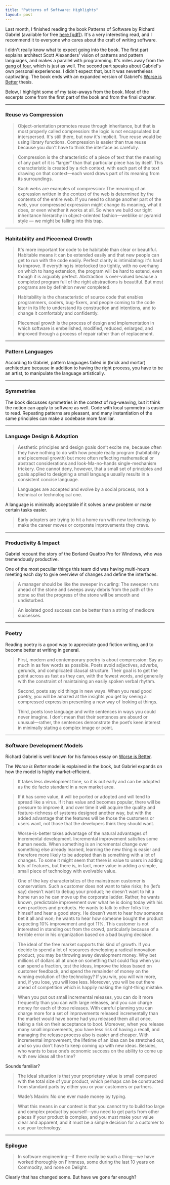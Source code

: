 ```yaml
---
title: "Patterns of Software: Highlights"
layout: post
---
```


Last month, I finished reading the book Patterns of Software by Richard Gabriel
(available for free [here \[pdf\]][pospdf]). It's a very interesting read, and I
recommend it to everyone who cares about the craft of writing software.

[pospdf]: https://www.dreamsongs.com/Files/PatternsOfSoftware.pdf

I didn't really know what to expect going into the book. The first part explains
architect Scott Alexanders' vision of patterns and pattern languages, and makes
a parallel with programming. It's miles away from the [gang of four], which is
just as well. The second part speaks about Gabriel's own personal experiences. I
didn't expect that, but it was nevertheless captivating. The book ends with an
expanded version of Gabriel's [Worse is Better] thesis.

[gang of four]: https://en.wikipedia.org/wiki/Design_Patterns

Below, I highlight some of my take-aways from the book. Most of the excerpts
come from the first part of the book and from the final chapter.

----

### Reuse vs Compression

> Object-orientation promotes reuse through inheritance, but that is most
> properly called compression: the logic is not encapsulated but interspersed.
> It's still there, but now it's implicit. True reuse would be using library
> functions. Compression is easier than true reuse because you don't have to
> think the interface as carefully.

<!------>

> Compression is the characteristic of a piece of text that the meaning of any
> part of it is “larger” than that particular piece has by itself. This
> characteristic is created by a rich context, with each part of the text
> drawing on that context—each word draws part of its meaning from its
> surroundings.

<!------>

> Such webs are examples of compression: The meaning of an expression written in
> the context of the web is determined by the contents of the entire web. If you
> need to change another part of the web, your compressed expression might
> change its meaning, what it does, or even whether it works at all. So when we
> build our tight inheritance hierarchy in object-oriented fashion—weblike or
> pyramid style — we might be falling into this trap.

----

### Habitability and Piecemeal Growth

> It's more important for code to be habitable than clear or beautiful.
> Habitable means it can be extended easily and that new people can get to run
> with the code easily. Perfect clarity is intimidating: it's hard to improve.
> If everything is interlocked too tightly, with no overhang on which to hang
> extension, the program will be hard to extend, even though it is arguably
> perfect. Abstraction is over-valued because a completed program full of the
> right abstractions is beautiful. But most programs are by definition never
> completed.

<!------>

> Habitability is the characteristic of source code that enables programmers,
> coders, bug-fixers, and people coming to the code later in its life to
> understand its construction and intentions, and to change it comfortably and
> confidently.

<!------>

> Piecemeal growth is the process of design and implementation in which software
> is embellished, modified, reduced, enlarged, and improved through a process of
> repair rather than of replacement.

----

### Pattern Languages


According to Gabriel, pattern languages failed in (brick and mortar)
architecture because in addition to having the right process, you have to be an
artist, to manipulate the language artistically.

----

### Symmetries

The book discusses symmetries in the context of rug-weaving, but it think the
notion can apply to software as well. Code with local symmetry is easier to
read. Repeating patterns are pleasant, and many instantiation of the same
principles can make a codebase more familiar.

----

### Language Design & Adoption

> Aesthetic principles and design goals don’t excite me, because often they have
> nothing to do with how people really program (habitability and piecemeal
> growth) but more often reflecting mathematical or abstract considerations and
> look-Ma-no-hands single-mechanism trickery. One cannot deny, however, that a
> small set of principles and goals applied to designing a small language
> usually results in a consistent concise language.

<!------>

> Languages are accepted and evolve by a social process, not a technical or technological one.

A language is minimally acceptable if it solves a new problem or make certain
tasks easier.

> Early adopters are trying to hit a home run with new technology to make the
> career moves or corporate improvements they crave.

----

### Productivity & Impact

Gabriel recount the story of the Borland Quattro Pro for Windows, who was
tremendously productive.

One of the most peculiar things this team did was having multi-hours meeting
each day to gvie overview of changes and define the interfaces.

> A manager should be like the sweeper in curling: The sweeper runs ahead of the
> stone and sweeps away debris from the path of the stone so that the progress
> of the stone will be smooth and undisturbed.

<!------>

> An isolated good success can be better than a string of mediocre successes.

----

### Poetry

Reading poetry is a good way to appreciate good fiction writing, and to become
better at writing in general.

> First, modern and contemporary poetry is about compression: Say as much in as
> few words as possible. Poets avoid adjectives, adverbs, gerunds, and
> complicated clausal structure. Their goal is to get the point across as fast
> as they can, with the fewest words, and generally with the constraint of
> maintaining an easily spoken verbal rhythm.
>
> Second, poets say old things in new ways. When you read good poetry, you will
> be amazed at the insights you get by seeing a compressed expression presenting
> a new way of looking at things.
>
> Third, poets love language and write sentences in ways you could never
> imagine. I don’t mean that their sentences are absurd or unusual—rather, the
> sentences demonstrate the poet’s keen interest in minimally stating a complex
> image or point.

----

### Software Development Models

Richard Gabriel is well known for his famous essay on [Worse is Better].

[Worse is Better]: https://www.dreamsongs.com/RiseOfWorseIsBetter.html

The *Worse is Better* model is explained in the book, but Gabriel expands on how
the model is highly market-efficient.

> It takes less development time, so it is out early and can be adopted as the
> de facto standard in a new market area.

<!------>

> If it has some value, it will be ported or adopted and will tend to spread
> like a virus. If it has value and becomes popular, there will be pressure to
> improve it, and over time it will acquire the quality and feature-richness of
> systems designed another way, but with the added advantage that the features
> will be those the customers or users want, not those that the developers think
> they should want.

<!------>

> Worse-is-better takes advantage of the natural advantages of incremental
> development. Incremental improvement satisfies some human needs. When
> something is an incremental change over something else already learned,
> learning the new thing is easier and therefore more likely to be adopted than
> is something with a lot of changes. To some it might seem that there is value
> to users in adding lots of features, but there is, in fact, more value in
> adding a simple, small piece of technology with evolvable value.

<!------>

> One of the key characteristics of the mainstream customer is conservatism.
> Such a customer does not want to take risks; he (let’s say) doesn’t want to
> debug your product; he doesn’t want to hit a home run so he can move up the
> corporate ladder. Rather, he wants known, predictable improvement over what he
> is doing today with his own practices and products. He wants to talk to other
> folks like himself and hear a good story. He doesn’t want to hear how someone
> bet it all and won; he wants to hear how someone bought the product expecting
> 10% improvement and got 11%. This customer is not interested in standing out
> from the crowd, particularly because of a terrible error in his organization
> based on a bad buying decision.

<!------>

> The ideal of the free market supports this kind of growth. If you decide to
> spend a lot of resources developing a radical innovation product, you may be
> throwing away development money. Why bet millions of dollars all at once on
> something that could flop when you can spend a fraction, test the ideas,
> improve the ideas based on customer feedback, and spend the remainder of money
> on the winning evolution of the technology? If you win, you will win more,
> and, if you lose, you will lose less. Moreover, you will be out there ahead of
> competition which is happily making the right-thing mistake.

<!------>

> When you put out small incremental releases, you can do it more frequently
> than you can with large releases, and you can charge money for each of those
> releases. With careful planning you can charge more for a set of improvements
> released incrementally than the market would have borne had you released them
> all at once, taking a risk on their acceptance to boot. Moreover, when you
> release many small improvements, you have less risk of having a recall, and
> managing the release process also is easier and cheaper. With incremental
> improvement, the lifetime of an idea can be stretched out, and so you don’t
> have to keep coming up with new ideas. Besides, who wants to base one’s
> economic success on the ability to come up with new ideas all the time?

Sounds familiar?

> The ideal situation is that your proprietary value is small compared with the
> total size of your product, which perhaps can be constructed from standard
> parts by either you or your customers or partners.

<!------>

> Wade’s Maxim: No one ever made money by typing.

<!------>

> What this means in our context is that you cannot try to build too large and
> complex product by yourself—you need to get parts from other places if your
> product is complex, and you must make your value clear and apparent, and it
> must be a simple decision for a customer to use your technology.

----

### Epilogue

> In software engineering—if there really be such a thing—we have worked
> thoroughly on Firmness, some during the last 10 years on Commodity, and none
> on Delight.

Clearly that has changed some. But have we gone far enough?

